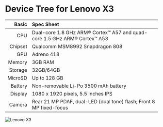 Device Tree for Lenovo X3
===========================================

Basic   | Spec Sheet
-------:|:-------------------------
CPU     | Dual-core 1.8 GHz ARM® Cortex™ A57 and quad-core 1.5 GHz ARM® Cortex™ A53
Chipset | Qualcomm MSM8992 Snapdragon 808
GPU     | Adreno 418
Memory  | 3GB RAM
Storage | 32GB/64GB
MicroSD | Up to 128 GB
Battery | Non-removable Li-Po 3500 mAh battery
Display | 1080 x 1920 pixels, 5.5 inches IPS
Camera  | Rear 21 MP PDAF, dual-LED (dual tone) flash; Front 8 MP fixed-focus

![Lenovo X3](http://p4.lefile.cn/product/adminweb/2016/04/23/UOAkle9qUvFWbGc1ewOYHSVJS-8365.w544.jpg "Lenovo X3")
